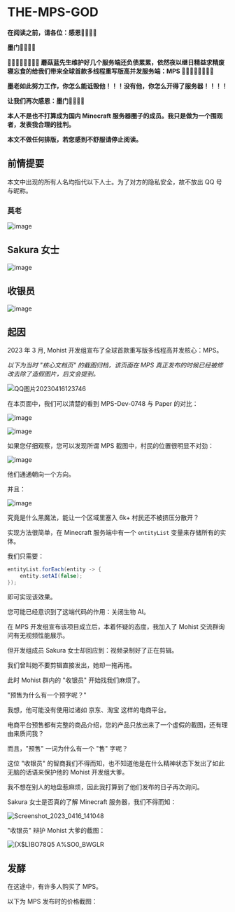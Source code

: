 # THE-MPS-GOD

**在阅读之前，请各位：感恩🙏🙏🙏🙏**

**墨门🙏🙏🙏🙏**

**🙏🙏🙏🙏🙏🙏🙏🙏 蘑菇蓝先生维护好几个服务端还负债累累，依然夜以继日精益求精废寝忘食的给我们带来全球首款多线程重写版高并发服务端：MPS 🙏🙏🙏🙏🙏🙏🙏🙏**

**墨老如此努力工作，你怎么能诋毁他！！！没有他，你怎么开得了服务器！！！！**

**让我们再次感恩：墨门🙏🙏🙏🙏**

**本人不是也不打算成为国内 Minecraft 服务器圈子的成员。我只是做为一个围观者，发表我合理的批判。**

**本文不做任何排版，若您感到不舒服请停止阅读。**

## 前情提要

本文中出现的所有人名均指代以下人士。为了对方的隐私安全，故不放出 QQ 号与昵称。

### 莫老

![image](https://user-images.githubusercontent.com/53771072/232274527-27858c4c-4d40-406f-b2ae-860ed14b8d82.png)

## Sakura 女士

![image](https://user-images.githubusercontent.com/53771072/232274401-e8af3c99-07a2-4a75-8935-1f3b222f67cc.png)

## 收银员

![image](https://user-images.githubusercontent.com/53771072/232274411-ded156bf-d0f0-497d-8f52-24618d906ccb.png)

## 起因

2023 年 3 月, Mohist 开发组宣布了全球首款重写版多线程高并发核心：MPS。

*以下为当时 "核心文档页" 的截图归档，该页面在 MPS 真正发布的时候已经被修改去除了造假图片，后文会提到。*

![QQ图片20230416123746](https://user-images.githubusercontent.com/53771072/232273118-18bfc820-8044-4cdd-9cb4-32d471647616.jpg)

在本页面中，我们可以清楚的看到 MPS-Dev-0748 与 Paper 的对比：

![image](https://user-images.githubusercontent.com/53771072/232273239-f1662eca-e46f-493a-96ef-635c2edffe43.png)

![image](https://user-images.githubusercontent.com/53771072/232273247-e8ca07b1-3641-4aa5-97bd-5e3c3fd59523.png)

如果您仔细观察，您可以发现所谓 MPS 截图中，村民的位置很明显不对劲：

![image](https://user-images.githubusercontent.com/53771072/232273265-bc9fdec7-51fc-4302-8d41-b577028e055f.png)

他们通通朝向一个方向。

并且：

![image](https://user-images.githubusercontent.com/53771072/232273272-0eeb9b20-bf3e-49e8-b8c8-cea63e728fc6.png)

究竟是什么黑魔法，能让一个区域里塞入 6k+ 村民还不被挤压分散开？

实现方法很简单，在 Minecraft 服务端中有一个 `entityList` 变量来存储所有的实体。

我们只需要：

```java
entityList.forEach(entity -> {
    entity.setAI(false);
});
```

即可实现该效果。

您可能已经意识到了这端代码的作用：关闭生物 AI。

在 MPS 开发组宣布该项目成立后，本着怀疑的态度，我加入了 Mohist 交流群询问有无视频性能展示。

但开发组成员 Sakura 女士却回应到：视频录制好了正在剪辑。

我们曾叫她不要剪辑直接发出，她却一拖再拖。

此时 Mohist 群内的 "收银员" 开始找我们麻烦了。

"预售为什么有一个预字呢？"

我想，他可能没有使用过诸如 京东、淘宝 这样的电商平台。

电商平台预售都有完整的商品介绍，您的产品只放出来了一个虚假的截图，还有理由来质问我？

而且，"预售" 一词为什么有一个 "售" 字呢？

这位 "收银员" 的智商我们不得而知，也不知道他是在什么精神状态下发出了如此无脑的话语来保护他的 Mohist 开发组大爹。

我不想在别人的地盘惹麻烦，因此我打算到了他们发布的日子再次询问。

Sakura 女士是否真的了解 Minecraft 服务器，我们不得而知：

![Screenshot_2023_0416_141048](https://user-images.githubusercontent.com/53771072/232275324-0acd93e8-d3a3-4681-91fa-aa029a3370bd.jpg)

"收银员" 辩护 Mohist 大爹的截图：

![{X$L)BO78Q5 A%SO0_BWGLR](https://user-images.githubusercontent.com/53771072/232275255-1de7d699-8602-4caa-b3d0-2c0668ab616f.jpg)

## 发酵

在这途中，有许多人购买了 MPS。

以下为 MPS 发布时的价格截图：
